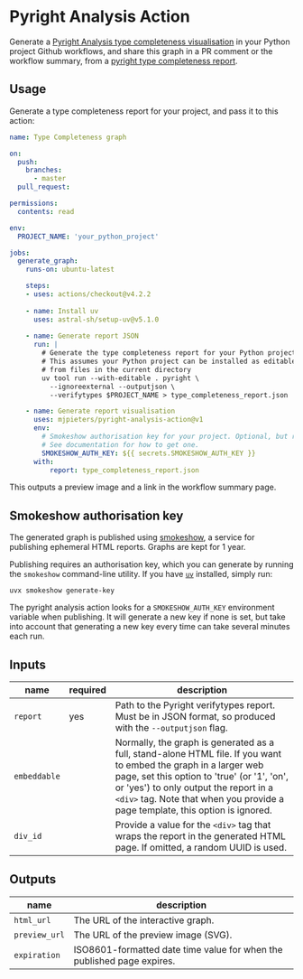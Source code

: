 # Pyright Analysis Action

Generate a [Pyright Analysis type completeness visualisation](https://github.org/mjpieters/pyright-analysis) in your Python project Github workflows, and share this graph in a PR comment or the workflow summary, from a [pyright type completeness report](https://microsoft.github.io/pyright/#/typed-libraries?id=verifying-type-completeness).

## Usage

Generate a type completeness report for your project, and pass it to
this action:

```yaml
name: Type Completeness graph

on:
  push:
    branches:
      - master
  pull_request:

permissions:
  contents: read

env:
  PROJECT_NAME: 'your_python_project'

jobs:
  generate_graph:
    runs-on: ubuntu-latest

    steps:
    - uses: actions/checkout@v4.2.2
      
    - name: Install uv
      uses: astral-sh/setup-uv@v5.1.0
    
    - name: Generate report JSON
      run: |
        # Generate the type completeness report for your Python project.
        # This assumes your Python project can be installed as editable
        # from files in the current directory
        uv tool run --with-editable . pyright \
          --ignoreexternal --outputjson \
          --verifytypes $PROJECT_NAME > type_completeness_report.json

    - name: Generate report visualisation
      uses: mjpieters/pyright-analysis-action@v1
      env:
        # Smokeshow authorisation key for your project. Optional, but recommended.
        # See documentation for how to get one.
        SMOKESHOW_AUTH_KEY: ${{ secrets.SMOKESHOW_AUTH_KEY }}
      with:
          report: type_completeness_report.json
```

This outputs a preview image and a link in the workflow summary page.

## Smokeshow authorisation key

The generated graph is published using [smokeshow](https://smokeshow.helpmanual.io/), a service for publishing ephemeral HTML reports. Graphs are kept for 1 year.

Publishing requires an authorisation key, which you can generate by running the `smokeshow` command-line utility. If you have [`uv`](https://docs.astral.sh/uv/) installed, simply run:

```shell
uvx smokeshow generate-key
```

The pyright analysis action looks for a `SMOKESHOW_AUTH_KEY` environment variable when publishing. It will generate a new key if none is set, but take into account that generating a new key every time can take several minutes each run.

## Inputs

| name | required | description |
|------|----------|-------------|
| `report` | yes | Path to the Pyright verifytypes report. Must be in JSON format, so produced with the `--outputjson` flag. |
| `embeddable` | |  Normally, the graph is generated as a full, stand-alone HTML file. If you want to embed the graph in a larger web page, set this option to 'true' (or '1', 'on', or 'yes') to only output the report in a `<div>` tag. Note that when you provide a page template, this option is ignored. |
| `div_id` | | Provide a value for the `<div>` tag that wraps the report in the generated HTML page. If omitted, a random UUID is used. |

## Outputs

| name | description |
|------|-------------|
| `html_url` | The URL of the interactive graph. |
| `preview_url` | The URL of the preview image (SVG). |
| `expiration` | ISO8601-formatted date time value for when the published page expires. |

<!--
TODO:
 - only in Linux workflows
 - implement commenting
 - toggle commenting
 - toggle summary report
 - write html to file?
 - write image to file?
-->